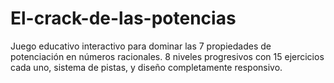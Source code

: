 # El-crack-de-las-potencias
Juego educativo interactivo para dominar las 7 propiedades de potenciación en números racionales. 8 niveles progresivos con 15 ejercicios cada uno, sistema de pistas, y diseño completamente responsivo.
